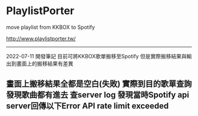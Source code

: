 # PlaylistPorter
move playlist from KKBOX to Spotify

http://www.playlistporter.tw/

------
2022-07-11 開發筆記
目前可將KKBOX歌單搬移至Spotify
但是實際搬移結果與輸出到畫面上的搬移結果有差異

畫面上搬移結果全都是空白(失敗)
實際到目的歌單查詢發現歌曲都有進去
查server log 發現當時Spotify api server回傳以下Error
API rate limit exceeded
-----
